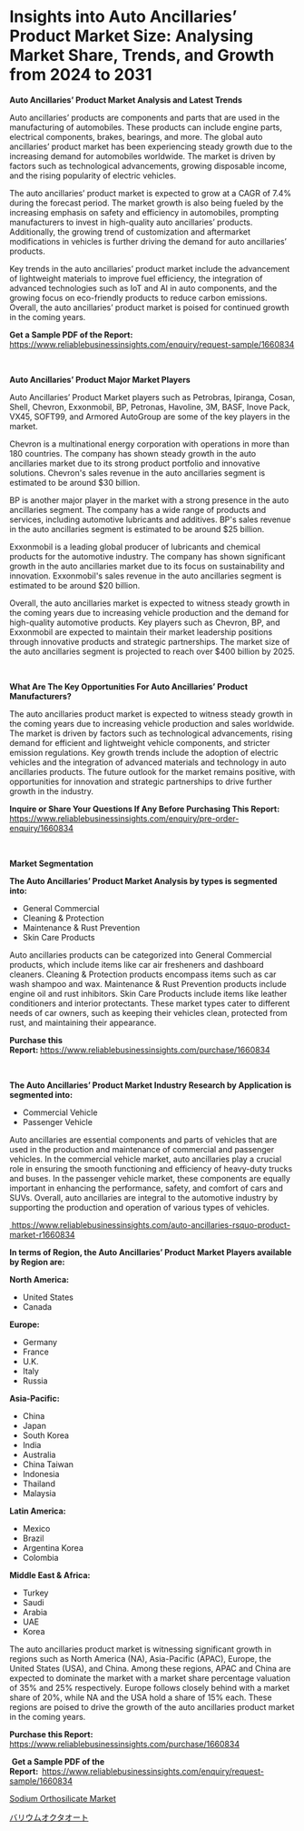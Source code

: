 <p><h1>Insights into Auto Ancillaries’ Product Market Size: Analysing Market Share, Trends, and Growth from 2024 to 2031</h1></p><p><strong>Auto Ancillaries’ Product Market Analysis and Latest Trends</strong></p>
<p><p>Auto ancillaries’ products are components and parts that are used in the manufacturing of automobiles. These products can include engine parts, electrical components, brakes, bearings, and more. The global auto ancillaries’ product market has been experiencing steady growth due to the increasing demand for automobiles worldwide. The market is driven by factors such as technological advancements, growing disposable income, and the rising popularity of electric vehicles.</p><p>The auto ancillaries’ product market is expected to grow at a CAGR of 7.4% during the forecast period. The market growth is also being fueled by the increasing emphasis on safety and efficiency in automobiles, prompting manufacturers to invest in high-quality auto ancillaries’ products. Additionally, the growing trend of customization and aftermarket modifications in vehicles is further driving the demand for auto ancillaries’ products.</p><p>Key trends in the auto ancillaries’ product market include the advancement of lightweight materials to improve fuel efficiency, the integration of advanced technologies such as IoT and AI in auto components, and the growing focus on eco-friendly products to reduce carbon emissions. Overall, the auto ancillaries’ product market is poised for continued growth in the coming years.</p></p>
<p><strong>Get a Sample PDF of the Report:&nbsp;</strong> <a href="https://www.reliablebusinessinsights.com/enquiry/request-sample/1660834">https://www.reliablebusinessinsights.com/enquiry/request-sample/1660834</a></p>
<p>&nbsp;</p>
<p><strong>Auto Ancillaries’ Product Major Market Players</strong></p>
<p><p>Auto Ancillaries’ Product Market players such as Petrobras, Ipiranga, Cosan, Shell, Chevron, Exxonmobil, BP, Petronas, Havoline, 3M, BASF, Inove Pack, VX45, SOFT99, and Armored AutoGroup are some of the key players in the market.</p><p>Chevron is a multinational energy corporation with operations in more than 180 countries. The company has shown steady growth in the auto ancillaries market due to its strong product portfolio and innovative solutions. Chevron's sales revenue in the auto ancillaries segment is estimated to be around $30 billion.</p><p>BP is another major player in the market with a strong presence in the auto ancillaries segment. The company has a wide range of products and services, including automotive lubricants and additives. BP's sales revenue in the auto ancillaries segment is estimated to be around $25 billion.</p><p>Exxonmobil is a leading global producer of lubricants and chemical products for the automotive industry. The company has shown significant growth in the auto ancillaries market due to its focus on sustainability and innovation. Exxonmobil's sales revenue in the auto ancillaries segment is estimated to be around $20 billion.</p><p>Overall, the auto ancillaries market is expected to witness steady growth in the coming years due to increasing vehicle production and the demand for high-quality automotive products. Key players such as Chevron, BP, and Exxonmobil are expected to maintain their market leadership positions through innovative products and strategic partnerships. The market size of the auto ancillaries segment is projected to reach over $400 billion by 2025.</p></p>
<p>&nbsp;</p>
<p><strong>What Are The Key Opportunities For Auto Ancillaries’ Product Manufacturers?</strong></p>
<p><p>The auto ancillaries product market is expected to witness steady growth in the coming years due to increasing vehicle production and sales worldwide. The market is driven by factors such as technological advancements, rising demand for efficient and lightweight vehicle components, and stricter emission regulations. Key growth trends include the adoption of electric vehicles and the integration of advanced materials and technology in auto ancillaries products. The future outlook for the market remains positive, with opportunities for innovation and strategic partnerships to drive further growth in the industry.</p></p>
<p><strong>Inquire or Share Your Questions If Any Before Purchasing This Report:</strong> <a href="https://www.reliablebusinessinsights.com/enquiry/pre-order-enquiry/1660834">https://www.reliablebusinessinsights.com/enquiry/pre-order-enquiry/1660834</a></p>
<p>&nbsp;</p>
<p><strong>Market Segmentation</strong></p>
<p><strong>The Auto Ancillaries’ Product Market Analysis by types is segmented into:</strong></p>
<p><ul><li>General Commercial</li><li>Cleaning & Protection</li><li>Maintenance & Rust Prevention</li><li>Skin Care Products</li></ul></p>
<p><p>Auto ancillaries products can be categorized into General Commercial products, which include items like car air fresheners and dashboard cleaners. Cleaning & Protection products encompass items such as car wash shampoo and wax. Maintenance & Rust Prevention products include engine oil and rust inhibitors. Skin Care Products include items like leather conditioners and interior protectants. These market types cater to different needs of car owners, such as keeping their vehicles clean, protected from rust, and maintaining their appearance.</p></p>
<p><strong>Purchase this Report:&nbsp;</strong><a href="https://www.reliablebusinessinsights.com/purchase/1660834">https://www.reliablebusinessinsights.com/purchase/1660834</a></p>
<p>&nbsp;</p>
<p><strong>The Auto Ancillaries’ Product Market Industry Research by Application is segmented into:</strong></p>
<p><ul><li>Commercial Vehicle</li><li>Passenger Vehicle</li></ul></p>
<p><p>Auto ancillaries are essential components and parts of vehicles that are used in the production and maintenance of commercial and passenger vehicles. In the commercial vehicle market, auto ancillaries play a crucial role in ensuring the smooth functioning and efficiency of heavy-duty trucks and buses. In the passenger vehicle market, these components are equally important in enhancing the performance, safety, and comfort of cars and SUVs. Overall, auto ancillaries are integral to the automotive industry by supporting the production and operation of various types of vehicles.</p></p>
<p><a href="https://www.reliablebusinessinsights.com/auto-ancillaries-rsquo-product-market-r1660834">&nbsp;https://www.reliablebusinessinsights.com/auto-ancillaries-rsquo-product-market-r1660834</a></p>
<p><strong>In terms of Region, the Auto Ancillaries’ Product Market Players available by Region are:</strong></p>
<p>
    <p> <strong> North America: </strong>
        <ul>
            <li>United States</li>
            <li>Canada</li>
        </ul>
        </p> 
    <p> <strong> Europe: </strong>
        <ul>
            <li>Germany</li>
            <li>France</li>
            <li>U.K.</li>
            <li>Italy</li>
            <li>Russia</li>
        </ul>
        </p> 
    <p> <strong> Asia-Pacific: </strong>
        <ul>
            <li>China</li>
            <li>Japan</li>
            <li>South Korea</li>
            <li>India</li>
            <li>Australia</li>
            <li>China Taiwan</li>
            <li>Indonesia</li>
            <li>Thailand</li>
            <li>Malaysia</li>
        </ul>
        </p> 
    <p> <strong> Latin America: </strong>
        <ul>
            <li>Mexico</li>
            <li>Brazil</li>
            <li>Argentina Korea</li>
            <li>Colombia</li>
        </ul>
        </p> 
    <p> <strong> Middle East & Africa: </strong>
        <ul>
            <li>Turkey</li>
            <li>Saudi</li>
            <li>Arabia</li>
            <li>UAE</li>
            <li>Korea</li>
        </ul>
    </p>
    </p>
<p><p>The auto ancillaries product market is witnessing significant growth in regions such as North America (NA), Asia-Pacific (APAC), Europe, the United States (USA), and China. Among these regions, APAC and China are expected to dominate the market with a market share percentage valuation of 35% and 25% respectively. Europe follows closely behind with a market share of 20%, while NA and the USA hold a share of 15% each. These regions are poised to drive the growth of the auto ancillaries product market in the coming years.</p></p>
<p><strong>Purchase this Report: </strong><a href="https://www.reliablebusinessinsights.com/purchase/1660834">https://www.reliablebusinessinsights.com/purchase/1660834</a></p>
<p>&nbsp;<strong>Get a Sample PDF of the Report:&nbsp;&nbsp;</strong><a href="https://www.reliablebusinessinsights.com/enquiry/request-sample/1660834">https://www.reliablebusinessinsights.com/enquiry/request-sample/1660834</a></p>
<p><strong></strong></p>
<p><p><a href="https://github.com/RichRobinson5/Market-Research-Report-List-5/blob/main/sodium-orthosilicate-market.md">Sodium Orthosilicate Market</a></p><p><a href="https://github.com/oqxogxyvqe90775/Market-Research-Report-List-2/blob/main/3985369118062.md">バリウムオクタオート</a></p></p>